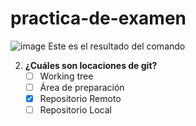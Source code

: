# practica-de-examen
![image](https://github.com/Stefano2510/practica-de-examen/assets/95462072/eeacce7e-89bd-4858-9cb5-f53ea5615063)
Este es el resultado del comando

2. **¿Cuáles son locaciones de git?**
	- [ ] Working tree
	- [ ] Área de preparación
	- [X] Repositorio Remoto
	- [ ] Repositorio Local
